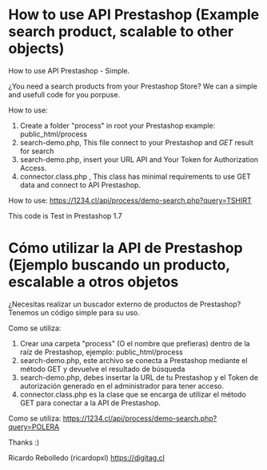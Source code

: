 # How to use API Prestashop (Example search product, scalable to other objects)
How to use API Prestashop - Simple.

¿You need a search products from your Prestashop Store? We can a simple and usefull code for you porpuse.

How to use:
1) Create a folder "process" in root your Prestashop example: public_html/process
2) search-demo.php, This file connect to your Prestashop and *GET* result for search 
3) search-demo.php, insert your URL API and Your Token for Authorization Access.
4) connector.class.php , This class has minimal requirements to use GET data and connect to API Prestashop.

How to use: https://1234.cl/api/process/demo-search.php?query=TSHIRT

This code is Test in Prestashop 1.7

# Cómo utilizar la API de Prestashop (Ejemplo buscando un producto, escalable a otros objetos
¿Necesitas realizar un buscador externo de productos de Prestashop? Tenemos un código simple para su uso.

Como se utiliza:
1) Crear una carpeta "process" (O el nombre que prefieras) dentro de la raíz de Prestashop, ejemplo: public_html/process
2) search-demo.php, este archivo se conecta a Prestashop mediante el método GET y devuelve el resultado de búsqueda
3) search-demo.php, debes insertar la URL de tu Prestashop y el Token de autorización generado en el administrador para tener acceso.
4) connector.class.php es la clase que se encarga de utilizar el método GET para conectar a la API de Prestashop.

Como se utiliza: https://1234.cl/api/process/demo-search.php?query=POLERA

Thanks :)

Ricardo Rebolledo (ricardopxl)
https://digitag.cl
